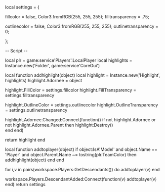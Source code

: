 local settings = {
 
   fillcolor = false, Color3.fromRGB(255, 255, 255);
   filltransparency = .75;
 
   outlinecolor = false, Color3.fromRGB(255, 255, 255);
   outlinetransparency = 0;
 
};
 
-- Script --
 
local plr = game:service'Players'.LocalPlayer
local highlights = Instance.new('Folder', game:service'CoreGui')
 
local function addhighlight(object)
   local highlight = Instance.new('Highlight', highlights)
   highlight.Adornee = object
 
   highlight.FillColor = settings.fillcolor
   highlight.FillTransparency = settings.filltransparency
 
   highlight.OutlineColor = settings.outlinecolor
   highlight.OutlineTransparency = settings.outlinetransparency
 
   highlight.Adornee.Changed:Connect(function()
       if not highlight.Adornee or not highlight.Adornee.Parent then
           highlight:Destroy()    
       end
   end)
 
   return highlight
end
 
local function addtoplayer(object)
   if object:IsA'Model' and object.Name == 'Player' and object.Parent.Name ~= tostring(plr.TeamColor) then
       addhighlight(object)
   end
end
 
for i,v in pairs(workspace.Players:GetDescendants()) do
   addtoplayer(v)
end
 
workspace.Players.DescendantAdded:Connect(function(v)
   addtoplayer(v)
end)
return settings
